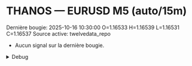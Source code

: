 # THANOS — EURUSD M5 (auto/15m)
Dernière bougie: 2025-10-16 10:30:00  O=1.16533  H=1.16539  L=1.16531  C=1.16537
Source active: twelvedata_repo

- Aucun signal sur la dernière bougie.

<details><summary>Debug</summary>

- TD_API_KEY manquant.

</details>